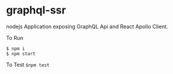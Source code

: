 # graphql-ssr
nodejs Application exposing GraphQL Api and React Apollo Client.

To Run
```
$ npm i
$ npm start
```

To Test
`$npm test`

